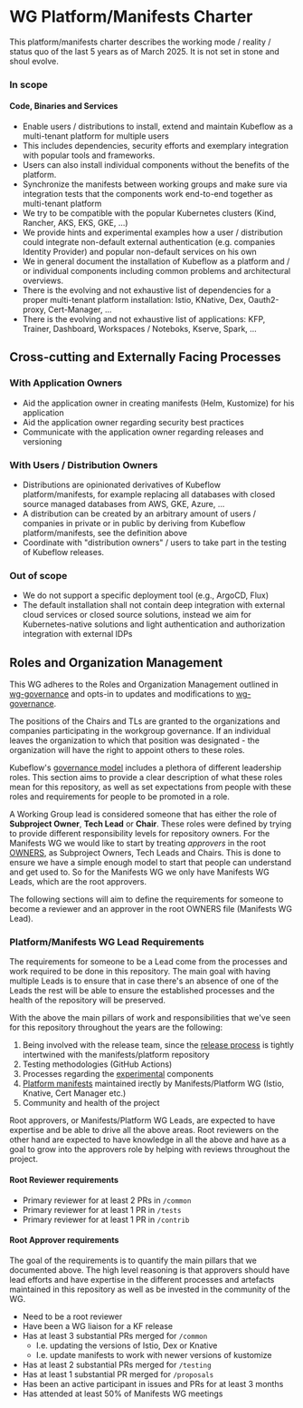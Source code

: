 # WG Platform/Manifests Charter

This platform/manifests charter describes the working mode / reality / status quo of the last 5 years as of March 2025. It is not set in stone and shoul evolve.

### In scope

#### Code, Binaries and Services

- Enable users / distributions to install, extend and maintain Kubeflow as a multi-tenant platform for multiple users
- This includes dependencies, security efforts and exemplary integration with popular tools and frameworks.
- Users can also install individual components without the benefits of the platform.
- Synchronize the manifests between working groups and make sure via integration tests that the components work end-to-end together as multi-tenant platform
- We try to be compatible with the popular Kubernetes clusters (Kind, Rancher, AKS, EKS, GKE, ...)
- We provide hints and experimental examples how a user / distribution could integrate non-default external authentication (e.g. companies Identity Provider) and popular non-default services on his own
- We in general document the installation of Kubeflow as a platform and / or  individual components including common problems and architectural overviews.
- There is the evolving and not exhaustive list of dependencies for a proper multi-tenant platform installation: Istio, KNative, Dex, Oauth2-proxy, Cert-Manager, ...
- There is the evolving and not exhaustive list of applications:  KFP, Trainer, Dashboard, Workspaces / Noteboks, Kserve, Spark, ...

## Cross-cutting and Externally Facing Processes

### With Application Owners

- Aid the application owner in creating manifests (Helm, Kustomize) for his application
- Aid the application owner regarding security best practices
- Communicate with the application owner regarding releases and versioning

### With Users / Distribution Owners
- Distributions are opinionated derivatives of Kubeflow platform/manifests, for example replacing all databases with closed source managed databases from AWS, GKE, Azure, ...
- A distribution can be created by an arbitrary amount of users / companies in private or in public by deriving from Kubeflow platform/manifests, see the definition above
- Coordinate with "distribution owners" / users to take part in the testing of Kubeflow releases.

### Out of scope

- We do not support a specific deployment tool (e.g., ArgoCD, Flux)
- The default installation shall not contain deep integration with external cloud services or closed source solutions, instead we aim for Kubernetes-native solutions and light authentication and authorization integration with external IDPs

## Roles and Organization Management

This WG adheres to the Roles and Organization Management outlined in
[wg-governance] and opts-in to updates and modifications to [wg-governance].

The positions of the Chairs and TLs are granted to the organizations and companies participating in the workgroup governance. If an individual leaves the organization to which that position was designated - the organization will have the right to appoint others to these roles.

Kubeflow's [governance model](https://github.com/kubeflow/community/blob/master/wgs/wg-governance.md)
includes a plethora of different leadership roles.
This section aims to provide a clear description of what these roles mean for
this repository, as well as set expectations from people with these roles and requirements
for people to be promoted in a role.

A Working Group lead is considered someone that has either the role of
**Subproject Owner**, **Tech Lead** or **Chair**. These roles were defined by trying
to provide different responsibility levels for repository owners. For the Manifests WG
we would like to start by treating *approvers* in the root [OWNERS](https://github.com/kubeflow/manifests/blob/master/OWNERS),
as Subproject Owners, Tech Leads and Chairs. This is done to ensure we have a
simple enough model to start that people can understand and get used to. So for
the Manifests WG we only have Manifests WG Leads, which are the root approvers.

The following sections will aim to define the requirements for someone to become
a reviewer and an approver in the root OWNERS file (Manifests WG Lead).

### Platform/Manifests WG Lead Requirements

The requirements for someone to be a Lead come from the processes and work required
to be done in this repository. The main goal with having multiple Leads is to ensure
that in case there's an absence of one of the Leads the rest will be able to ensure
the established processes and the health of the repository will be preserved.

With the above the main pillars of work and responsibilities that we've seen for
this repository throughout the years are the following:
1. Being involved with the release team, since the [release process](https://github.com/kubeflow/community/tree/master/releases) is tightly intertwined with the manifests/platform repository
2. Testing methodologies (GitHub Actions)
3. Processes regarding the [experimental](https://github.com/kubeflow/manifests/blob/master/experimental) components
4. [Platform manifests](https://github.com/kubeflow/manifests/tree/master/common) maintained irectly by Manifests/Platform WG (Istio, Knative, Cert Manager etc.)
5. Community and health of the project

Root approvers, or Manifests/Platform WG Leads, are expected to have expertise and be able
to drive all the above areas. Root reviewers on the other hand are expected to
have knowledge in all the above and have as a goal to grow into the approvers
role by helping with reviews throughout the project.

#### Root Reviewer requirements

* Primary reviewer for at least 2 PRs in `/common`
* Primary reviewer for at least 1 PR in `/tests`
* Primary reviewer for at least 1 PR in `/contrib`

#### Root Approver requirements

The goal of the requirements is to quantify the main pillars that we documented
above. The high level reasoning is that approvers should have lead efforts and
have expertise in the different processes and artefacts maintained in this repository
as well as be invested in the community of the WG.

* Need to be a root reviewer
* Have been a WG liaison for a KF release
* Has at least 3 substantial PRs merged for `/common`
    * I.e. updating the versions of Istio, Dex or Knative
    * I.e. update manifests to work with newer versions of kustomize
* Has at least 2 substantial PRs merged for `/testing`
* Has at least 1 substantial PR merged for `/proposals`
* Has been an active participant in issues and PRs for at least 3 months
* Has attended at least 50% of Manifests WG meetings


[wg-governance]: ../wg-governance.md
[wg-subprojects]: https://github.com/Kubeflow/community/blob/master/wg-YOURWG/README.md#subprojects
[Kubeflow Charter README]: https://github.com/Kubeflow/community/blob/master/committee-steering/governance/README.md
